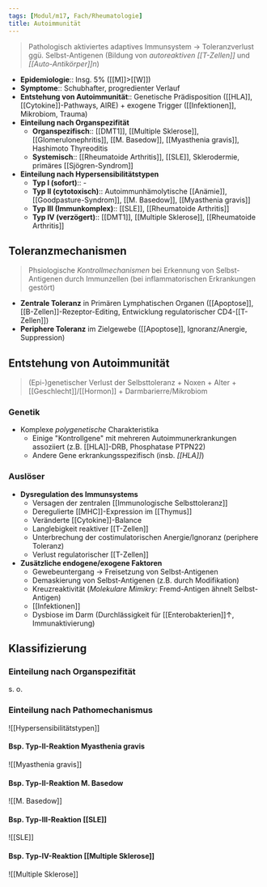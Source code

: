 ```yaml
---
tags: [Modul/m17, Fach/Rheumatologie]
title: Autoimmunität
---
```

> Pathologisch aktiviertes adaptives Immunsystem → Toleranzverlust ggü. Selbst-Antigenen (Bildung von *autoreaktiven [[T-Zellen]]* und *[[Auto-Antikörper]]n*)
- **Epidemiologie**:: Insg. 5% ([[M]]>[[W]])
- **Symptome**:: Schubhafter, progredienter Verlauf
- **Entstehung von Autoimmunität**:: Genetische Prädisposition ([[HLA]], [[Cytokine]]-Pathways, AIRE) + exogene Trigger ([[Infektionen]], Mikrobiom, Trauma)
- **Einteilung nach Organspezifität**
	- **Organspezifisch**:: [[DMT1]], [[Multiple Sklerose]], [[Glomerulonephritis]], [[M. Basedow]], [[Myasthenia gravis]], Hashimoto Thyreoditis
	- **Systemisch**:: [[Rheumatoide Arthritis]], [[SLE]], Sklerodermie, primäres [[Sjögren-Syndrom]]
- **Einteilung nach Hypersensibilitätstypen**
	- **Typ I (sofort)**:: -
	- **Typ II (cytotoxisch)**:: Autoimmunhämolytische [[Anämie]], [[Goodpasture-Syndrom]], [[M. Basedow]], [[Myasthenia gravis]]
	- **Typ III (Immunkomplex)**:: [[SLE]], [[Rheumatoide Arthritis]]
	- **Typ IV (verzögert)**:: [[DMT1]], [[Multiple Sklerose]], [[Rheumatoide Arthritis]]

## Toleranzmechanismen
> Phsiologische *Kontrollmechanismen* bei Erkennung von Selbst-Antigenen durch Immunzellen (bei inflammatorischen Erkrankungen gestört)
- **Zentrale Toleranz** in Primären Lymphatischen Organen ([[Apoptose]], [[B-Zellen]]-Rezeptor-Editing, Entwicklung regulatorischer CD4-[[T-Zellen]])
- **Periphere Toleranz** im Zielgewebe ([[Apoptose]], Ignoranz/Anergie, Suppression)

## Entstehung von Autoimmunität
> (Epi-)genetischer Verlust der Selbsttoleranz + Noxen + Alter + [[Geschlecht]]/[[Hormon]] + Darmbarierre/Mikrobiom
### Genetik
- Komplexe *polygenetische* Charakteristika
	- Einige "Kontrollgene" mit mehreren Autoimmunerkrankungen assoziiert (z.B. [[HLA]]-DRB, Phosphatase PTPN22)
	- Andere Gene erkrankungsspezifisch (insb. *[[HLA]]*)
### Auslöser
- **Dysregulation des Immunsystems**
	- Versagen der zentralen [[Immunologische Selbsttoleranz]]
	- Deregulierte [[MHC]]-Expression im [[Thymus]]
	- Veränderte [[Cytokine]]-Balance
	- Langlebigkeit reaktiver [[T-Zellen]]
	- Unterbrechung der costimulatorischen Anergie/Ignoranz (periphere Toleranz)
	- Verlust regulatorischer [[T-Zellen]]
- **Zusätzliche endogene/exogene Faktoren**
	- Gewebeuntergang → Freisetzung von Selbst-Antigenen
	- Demaskierung von Selbst-Antigenen (z.B. durch Modifikation)
	- Kreuzreaktivität (*Molekulare Mimikry:* Fremd-Antigen ähnelt Selbst-Antigen)
	- [[Infektionen]]
	- Dysbiose im Darm (Durchlässigkeit für [[Enterobakterien]]↑, Immunaktivierung)

## Klassifizierung
### Einteilung nach Organspezifität
s. o.
### Einteilung nach Pathomechanismus
![[Hypersensibilitätstypen]]

#### Bsp. Typ-II-Reaktion Myasthenia gravis
![[Myasthenia gravis]]

#### Bsp. Typ-II-Reaktion M. Basedow
![[M. Basedow]]

#### Bsp. Typ-III-Reaktion [[SLE]]
![[SLE]]

#### Bsp. Typ-IV-Reaktion [[Multiple Sklerose]]
![[Multiple Sklerose]]